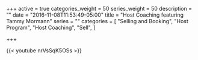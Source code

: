 +++
active = true
categories_weight = 50
series_weight = 50
description = ""
date = "2016-11-08T11:53:49-05:00"
title = "Host Coaching featuring Tammy Mormann"
series = ""
categories = [
  "Selling and Booking",
  "Host Program",
  "Host Coaching",
  "Sell",
]

+++

{{< youtube nrVsSqK5OSs >}}
